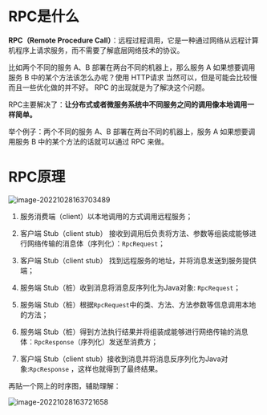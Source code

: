 

# RPC是什么



**RPC（Remote Procedure  Call）**：远程过程调用，它是一种通过网络从远程计算机程序上请求服务，而不需要了解底层网络技术的协议。



比如两个不同的服务 A、B  部署在两台不同的机器上，那么服务 A 如果想要调用服务 B 中的某个方法该怎么办呢？使用 HTTP请求  当然可以，但是可能会比较慢而且一些优化做的并不好。 RPC 的出现就是为了解决这个问题。



RPC主要解决了：**让分布式或者微服务系统中不同服务之间的调用像本地调用一样简单。**



举个例子：两个不同的服务 A、B 部署在两台不同的机器上，服务 A 如果想要调用服务 B 中的某个方法的话就可以通过 RPC 来做。



# RPC原理



![image-20221028163703489](https://notes-img2022.oss-cn-shenzhen.aliyuncs.com/img/image-20221028163703489.png)



1. 服务消费端（client）以本地调用的方式调用远程服务；

1. 客户端 Stub（client stub） 接收到调用后负责将方法、参数等组装成能够进行网络传输的消息体（序列化）：`RpcRequest`；

1. 客户端 Stub（client stub） 找到远程服务的地址，并将消息发送到服务提供端；

1. 服务端 Stub（桩）收到消息将消息反序列化为Java对象: `RpcRequest`；

1. 服务端 Stub（桩）根据`RpcRequest`中的类、方法、方法参数等信息调用本地的方法；

1. 服务端 Stub（桩）得到方法执行结果并将组装成能够进行网络传输的消息体：`RpcResponse`（序列化）发送至消费方；

1. 客户端 Stub（client stub）接收到消息并将消息反序列化为Java对象:`RpcResponse` ，这样也就得到了最终结果。



再贴一个网上的时序图，辅助理解：



![image-20221028163721658](https://notes-img2022.oss-cn-shenzhen.aliyuncs.com/img/image-20221028163721658.png)



